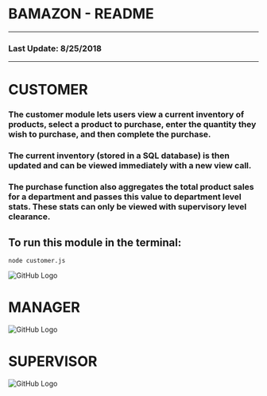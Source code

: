 # BAMAZON - README
---
### Last Update: 8/25/2018
---

# CUSTOMER

### The customer module lets users view a current inventory of products, select a product to purchase, enter the quantity they wish to purchase, and then complete the purchase.

### The current inventory (stored in a SQL database) is then updated and can be viewed immediately with a new view call.

### The purchase function also aggregates the total product sales for a department and passes this value to department level stats. These stats can only be viewed with supervisory level clearance.

## To run this module in the terminal:

```node customer.js```

![GitHub Logo](./CustomerGif.gif)

# MANAGER

![GitHub Logo](./ManagerGif.gif)

# SUPERVISOR

![GitHub Logo](./SupervisorGif.gif)